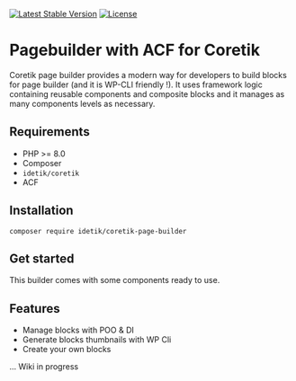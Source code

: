 [![Latest Stable Version](http://poser.pugx.org/idetik/coretik-page-builder/v)](https://packagist.org/packages/idetik/coretik-page-builder) [![License](http://poser.pugx.org/idetik/coretik-page-builder/license)](https://github.com/idetik/coretik-page-builder/blob/master/LICENSE.md)
# Pagebuilder with ACF for Coretik

Coretik page builder provides a modern way for developers to build blocks for page builder (and it is WP-CLI friendly !).
It uses framework logic containing reusable components and composite blocks and it manages as many components levels as necessary.

## Requirements
- PHP >= 8.0
- Composer
- `idetik/coretik`
- ACF

## Installation

`composer require idetik/coretik-page-builder`

## Get started

This builder comes with some components ready to use.

## Features
- Manage blocks with POO & DI
- Generate blocks thumbnails with WP Cli
- Create your own blocks

... Wiki in progress
